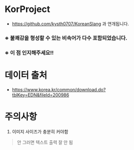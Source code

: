 # KorProject
- https://github.com/kysth0707/KoreanSlang 과 연개됩니다.
### ※ 불쾌감을 형성할 수 있는 비속어가 다수 포함되었습니다.
### ※ 이 점 인지해주세요!!

# 데이터 출처
- https://www.korea.kr/common/download.do?tblKey=EDN&fileId=200986

# 주의사항
1. 이미지 사이즈가 충분히 커야함
> 안 그러면 텍스트 출력 잘 안 됨